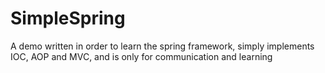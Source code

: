 # SimpleSpring
A demo written in order to learn the spring framework, simply implements IOC, AOP and MVC, and is only for communication and learning
